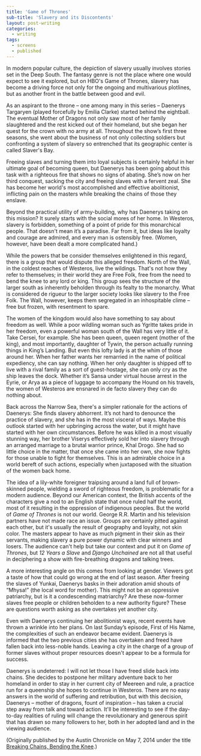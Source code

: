 ```yaml
---
title: 'Game of Thrones'
sub-title: 'Slavery and its Discontents'
layout: post-writing
categories:
  - writing
tags:
  - screens
  - published
---
```

<!-- <img class="alignright size-medium wp-image-646" src="http://words.rodmachen.com/wp-content/uploads/2014/05/Daenerys-300x211.jpg" alt="Daenerys" width="300" height="211" /> -->
In modern popular culture, the depiction of slavery usually involves stories set in the Deep South. The fantasy genre is not the place where one would expect to see it explored, but on HBO's Game of Thrones, slavery has become a driving force not only for the ongoing and multivarious plotlines, but as another front in the battle between good and evil.<!--more-->

As an aspirant to the throne – one among many in this series – Daenerys Targaryen (played forcefully by Emilia Clarke) started behind the eightball. The eventual Mother of Dragons not only saw most of her family slaughtered and the rest kicked out of their homeland, but she began her quest for the crown with no army at all. Throughout the show’s first three seasons, she went about the business of not only collecting soldiers but confronting a system of slavery so entrenched that its geographic center is called Slaver's Bay.

Freeing slaves and turning them into loyal subjects is certainly helpful in her ultimate goal of becoming queen, but Daenerys has been going about this task with a righteous fire that shows no signs of abating. She’s now on her third conquest, sacking the city and freeing slaves with a fervent zeal. She has become her world's most accomplished and effective abolitionist, inflicting pain on the masters while breaking the chains of those they enslave.

Beyond the practical utility of army-building, why has Daenerys taking on this mission? It surely starts with the social mores of her home. In Westeros, slavery is forbidden, something of a point of pride for this monarchical people. That doesn't mean it’s a paradise. Far from it, but ideas like loyalty and courage are admired, and every man is ostensibly free. (Women, however, have been dealt a more complicated hand.)

While the powers that be consider themselves enlightened in this regard, there is a group that would dispute this alleged freedom. North of the Wall, in the coldest reaches of Westeros, live the wildings. That's not how they refer to themselves; in their world they are Free Folk, free from the need to bend the knee to any lord or king. This group sees the structure of the larger south as inherently beholden through its fealty to the monarchy. What is considered de rigueur to the larger society looks like slavery to the Free Folk. The Wall, however, keeps them segregated in an inhospitable clime – free but frozen, with resentment to spare.

The women of the kingdom would also have something to say about freedom as well. While a poor wildling woman such as Ygritte takes pride in her freedom, even a powerful woman south of the Wall has very little of it. Take Cersei, for example. She has been queen, queen regent (mother of the king), and most importantly, daughter of Tywin, the person actually running things in King’s Landing. But even this lofty lady is at the whim of those around her. When her father wants her remarried in the name of political expediency, she can say nothing. When her only daughter is shipped off to live with a rival family as a sort of guest-hostage, she can only cry as the ship leaves the dock. Whether it’s Sansa under virtual house arrest in the Eyrie, or Arya as a piece of luggage to accompany the Hound on his travels, the women of Westeros are ensnared in de facto slavery they can do nothing about.

Back across the Narrow Sea, there's a simpler rationale for the actions of Daenerys: She finds slavery abhorrent. It’s not hard to denounce the practice of slavery, and she has in the most visceral of ways. Maybe this outlook started with her upbringing across the water, but it might have started with her own circumstances. Before he was killed in a most visually stunning way, her brother Viserys effectively sold her into slavery through an arranged marriage to a brutal warrior prince, Khal Drogo. She had so little choice in the matter, that once she came into her own, she now fights for those unable to fight for themselves. This is an admirable choice in a world bereft of such actions, especially when juxtaposed with the situation of the women back home.

The idea of a lily-white foreigner traipsing around a land full of brown-skinned people, wielding a sword of righteous freedom, is problematic for a modern audience. Beyond our American context, the British accents of the characters give a nod to an English state that once ruled half the world, most of it resulting in the oppression of indigenous peoples. But the world of *Game of Thrones* is not our world. George R.R. Martin and his television partners have not made race an issue. Groups are certainly pitted against each other, but it's usually the result of geography and loyalty, not skin color. The masters appear to have as much pigment in their skin as their servants, making slavery a pure power dynamic with clear winners and losers. The audience can't help but take our context and put it on *Game of Thrones*, but *12 Years a Slave* and *Django Unchained* are not all that useful in deciphering a show with fire-breathing dragons and talking trees.

A more interesting angle on this comes from looking at gender. Viewers got a taste of how that could go wrong at the end of last season. After freeing the slaves of Yunkai, Daenerys basks in their adoration amid shouts of “Mhysa!” (the local word for mother). This might not be an oppressive patriarchy, but is it a condescending matriarchy? Are these now-former slaves free people or children beholden to a new authority figure? These are questions worth asking as she overtakes yet another city.

Even with Daenerys continuing her abolitionist ways, recent events have thrown a wrinkle into her plans. On last Sunday’s episode, First of His Name, the complexities of such an endeavor became evident. Daenerys is informed that the two previous cities she has overtaken and freed have fallen back into less-noble hands. Leaving a city in the charge of a group of former slaves without proper resources doesn't appear to be a formula for success.

Daenerys is undeterred: I will not let those I have freed slide back into chains. She decides to postpone her military adventure back to her homeland in order to stay in her current city of Meereen and rule, a practice run for a queenship she hopes to continue in Westeros. There are no easy answers in the world of suffering and retribution, but with this decision, Daenerys – mother of dragons, fount of inspiration – has taken a crucial step away from talk and toward action. It'll be interesting to see if the day-to-day realities of ruling will change the revolutionary and generous spirit that has drawn so many followers to her, both in her adopted land and in the viewing audience.

(Originally published by the Austin Chronicle on May 7, 2014 under the title [Breaking Chains, Bending the Knee](http://www.austinchronicle.com/daily/screens/2014-05-07/breaking-chains-bending-the-knee/).)  